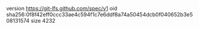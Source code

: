 version https://git-lfs.github.com/spec/v1
oid sha256:0f8f42eff0ccc33ae4c594f1c7e6ddf8a74a50454dcb0f040652b3e508131574
size 4232
